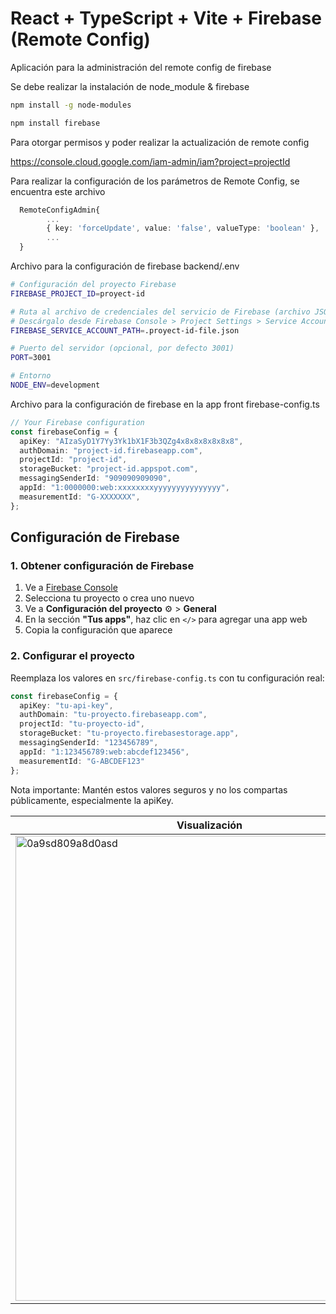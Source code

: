 # React + TypeScript + Vite + Firebase (Remote Config)
Aplicación para la administración del remote config de firebase

Se debe realizar la instalación de node_module & firebase

```bash
npm install -g node-modules
```

```bash
npm install firebase
```

Para otorgar permisos y poder realizar la actualización de remote config

https://console.cloud.google.com/iam-admin/iam?project=projectId

Para realizar la configuración de los parámetros de Remote Config, se encuentra este archivo 
  
```typescript
  RemoteConfigAdmin{
  		...
  		{ key: 'forceUpdate', value: 'false', valueType: 'boolean' },
  		...
  }
```

Archivo para la configuración de firebase backend/.env

```bash
# Configuración del proyecto Firebase
FIREBASE_PROJECT_ID=proyect-id

# Ruta al archivo de credenciales del servicio de Firebase (archivo JSON)
# Descárgalo desde Firebase Console > Project Settings > Service Accounts
FIREBASE_SERVICE_ACCOUNT_PATH=.proyect-id-file.json

# Puerto del servidor (opcional, por defecto 3001)
PORT=3001

# Entorno
NODE_ENV=development
```

Archivo para la configuración de firebase en la app front firebase-config.ts

```typescript
// Your Firebase configuration
const firebaseConfig = {
  apiKey: "AIzaSyD1Y7Yy3Yk1bX1F3b3QZg4x8x8x8x8x8x8",
  authDomain: "project-id.firebaseapp.com",
  projectId: "project-id",
  storageBucket: "project-id.appspot.com",
  messagingSenderId: "909090909090",
  appId: "1:0000000:web:xxxxxxxxyyyyyyyyyyyyyyy",
  measurementId: "G-XXXXXXX",
};
```
## Configuración de Firebase

### 1. Obtener configuración de Firebase

1. Ve a [Firebase Console](https://console.firebase.google.com/)
2. Selecciona tu proyecto o crea uno nuevo
3. Ve a **Configuración del proyecto** ⚙️ > **General**
4. En la sección **"Tus apps"**, haz clic en `</>` para agregar una app web
5. Copia la configuración que aparece

### 2. Configurar el proyecto

Reemplaza los valores en `src/firebase-config.ts` con tu configuración real:

```typescript
const firebaseConfig = {
  apiKey: "tu-api-key",
  authDomain: "tu-proyecto.firebaseapp.com",
  projectId: "tu-proyecto-id",
  storageBucket: "tu-proyecto.firebasestorage.app",
  messagingSenderId: "123456789",
  appId: "1:123456789:web:abcdef123456",
  measurementId: "G-ABCDEF123"
};
```

Nota importante: Mantén estos valores seguros y no los compartas públicamente, especialmente la apiKey.

| Visualización | Administración |
|-------------|-------------|
| <img width="621" height="744" alt="0a9sd809a8d0asd" src="https://github.com/user-attachments/assets/ca99b433-1c20-429e-ae17-9dc7729bf684" /> | <img width="269" height="564" alt="ad879as7d9a7sd97ad9aa" src="https://github.com/user-attachments/assets/af74aad5-1578-4015-841e-38a783f95cac" /> |

